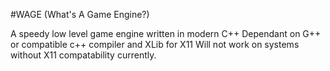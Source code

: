 #WAGE (What's A Game Engine?)

A speedy low level game engine written in modern C++
Dependant on G++ or compatible c++ compiler and XLib for X11
Will not work on systems without X11 compatability currently.